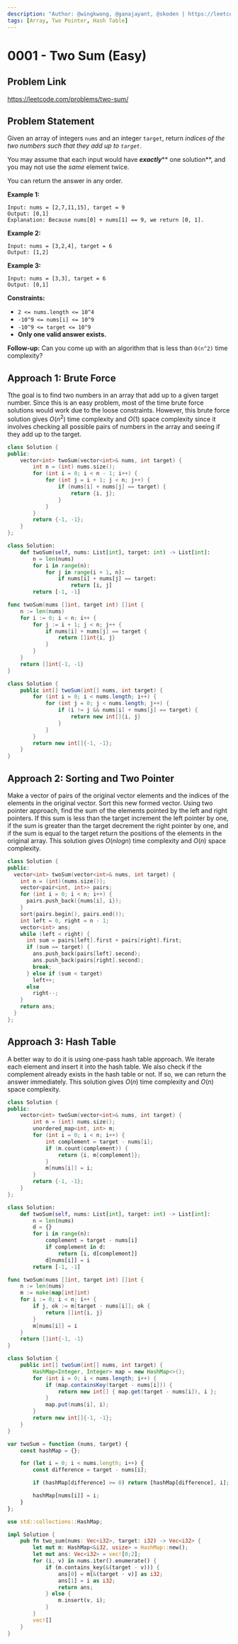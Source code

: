 ```yaml
---
description: "Author: @wingkwong, @ganajayant, @skoden | https://leetcode.com/problems/two-sum/"
tags: [Array, Two Pointer, Hash Table]
---
```


# 0001 - Two Sum (Easy)

## Problem Link

https://leetcode.com/problems/two-sum/

## Problem Statement

Given an array of integers `nums` and an integer `target`, return _indices of the two numbers such that they add up to `target`_.

You may assume that each input would have _**exactly**_** one solution**, and you may not use the _same_ element twice.

You can return the answer in any order.

**Example 1:**

```
Input: nums = [2,7,11,15], target = 9
Output: [0,1]
Explanation: Because nums[0] + nums[1] == 9, we return [0, 1].
```

**Example 2:**

```
Input: nums = [3,2,4], target = 6
Output: [1,2]
```

**Example 3:**

```
Input: nums = [3,3], target = 6
Output: [0,1]
```

**Constraints:**

-   `2 <= nums.length <= 10^4`
-   `-10^9 <= nums[i] <= 10^9`
-   `-10^9 <= target <= 10^9`
-   **Only one valid answer exists.**

**Follow-up:** Can you come up with an algorithm that is less than `O(n^2)` time complexity?

## Approach 1: Brute Force

Tthe goal is to find two numbers in an array that add up to a given target number. Since this is an easy problem, most of the time brute force solutions would work due to the loose constraints. However, this brute force solution gives $O(n^2)$ time complexity and $O(1)$ space complexity since it involves checking all possible pairs of numbers in the array and seeing if they add up to the target.

<Tabs>
<TabItem value="cpp" label="C++">
<SolutionAuthor name="@wingkwong"/>

```cpp
class Solution {
public:
    vector<int> twoSum(vector<int>& nums, int target) {
        int n = (int) nums.size();
        for (int i = 0; i < n - 1; i++) {
            for (int j = i + 1; j < n; j++) {
                if (nums[i] + nums[j] == target) {
                    return {i, j};
                }
            }
        }
        return {-1, -1};
    }
};
```

</TabItem>
<TabItem value="py" label="Python">
<SolutionAuthor name="@wingkwong"/>

```python
class Solution:
    def twoSum(self, nums: List[int], target: int) -> List[int]:
        n = len(nums)
        for i in range(n):
            for j in range(i + 1, n):
                if nums[i] + nums[j] == target:
                    return [i, j]
        return [-1, -1]
```

</TabItem>
<TabItem value="go" label="Go">
<SolutionAuthor name="@wingkwong"/>

```go
func twoSum(nums []int, target int) []int {
    n := len(nums)
    for i := 0; i < n; i++ {
        for j := i + 1; j < n; j++ {
            if nums[i] + nums[j] == target {
                return []int{i, j}
            }
        }
    }
    return []int{-1, -1}
}
```

</TabItem>
<TabItem value="java" label="Java">
<SolutionAuthor name="@ganajayant"/>

```java
class Solution {
    public int[] twoSum(int[] nums, int target) {
        for (int i = 0; i < nums.length; i++) {
            for (int j = 0; j < nums.length; j++) {
                if (i != j && nums[i] + nums[j] == target) {
                    return new int[]{i, j}
                }
            }
        }
        return new int[]{-1, -1};
    }
}
```

</TabItem>
</Tabs>

## Approach 2: Sorting and Two Pointer

Make a vector of pairs of the original vector elements and the indices of the elements in the original vector. Sort this new formed vector. Using two pointer approach, find the sum of the elements pointed by the left and right pointers. If this sum is less than the target increment the left pointer by one, if the sum is greater than the target decrement the right pointer by one, and if the sum is equal to the target return the positions of the elements in the original array. This solution gives $O(nlogn)$ time complexity and $O(n)$ space complexity.

<Tabs>
<TabItem value="cpp" label="C++">
<SolutionAuthor name="@skoden" />

```cpp
class Solution {
public:
  vector<int> twoSum(vector<int>& nums, int target) {
    int n = (int)(nums.size());
    vector<pair<int, int>> pairs;
    for (int i = 0; i < n; i++) {
      pairs.push_back({nums[i], i});
    }
    sort(pairs.begin(), pairs.end());
    int left = 0, right = n - 1;
    vector<int> ans;
    while (left < right) {
      int sum = pairs[left].first + pairs[right].first;
      if (sum == target) {
        ans.push_back(pairs[left].second);
        ans.push_back(pairs[right].second);
        break;
      } else if (sum < target)
        left++;
      else
        right--;
    }
    return ans;
  }
};
```

</TabItem>
</Tabs>

## Approach 3: Hash Table

A better way to do it is using one-pass hash table approach. We iterate each element and insert it into the hash table. We also check if the complement already exists in the hash table or not. If so, we can return the answer immediately. This solution gives $O(n)$ time complexity and $O(n)$ space complexity.

<Tabs>
<TabItem value="cpp" label="C++">
<SolutionAuthor name="@wingkwong"/>

```cpp
class Solution {
public:
    vector<int> twoSum(vector<int>& nums, int target) {
        int n = (int) nums.size();
        unordered_map<int, int> m;
        for (int i = 0; i < n; i++) {
            int complement = target - nums[i];
            if (m.count(complement)) {
                return {i, m[complement]};
            }
            m[nums[i]] = i;
        }
        return {-1, -1};
    }
};
```

</TabItem>
<TabItem value="py" label="Python">
<SolutionAuthor name="@wingkwong"/>

```py
class Solution:
    def twoSum(self, nums: List[int], target: int) -> List[int]:
        n = len(nums)
        d = {}
        for i in range(n):
            complement = target - nums[i]
            if complement in d:
                return [i, d[complement]]
            d[nums[i]] = i
        return [-1, -1]
```

</TabItem>
<TabItem value="go" label="Go">
<SolutionAuthor name="@wingkwong"/>

```go
func twoSum(nums []int, target int) []int {
    n := len(nums)
    m := make(map[int]int)
    for i := 0; i < n; i++ {
        if j, ok := m[target - nums[i]]; ok {
            return []int{i, j}
        }
        m[nums[i]] = i
    }
    return []int{-1, -1}
}
```

</TabItem>
<TabItem value="java" label="Java">
<SolutionAuthor name="@ganajayant"/>

```java
class Solution {
    public int[] twoSum(int[] nums, int target) {
        HashMap<Integer, Integer> map = new HashMap<>();
        for (int i = 0; i < nums.length; i++) {
            if (map.containsKey(target - nums[i])) {
                return new int[] { map.get(target - nums[i]), i };
            }
            map.put(nums[i], i);
        }
        return new int[]{-1, -1};
    }
}
```

</TabItem>

<TabItem value="javascript" label="JavaScript">
<SolutionAuthor name="@MithunPrabhu777"/>

```javascript
var twoSum = function (nums, target) {
    const hashMap = {};

    for (let i = 0; i < nums.length; i++) {
        const difference = target - nums[i];

        if (hashMap[difference] >= 0) return [hashMap[difference], i];

        hashMap[nums[i]] = i;
    }
};
```

</TabItem>

<TabItem value="rs" label="Rust">
<SolutionAuthor name="@wingkwong"/>

```rs
use std::collections::HashMap;

impl Solution {
    pub fn two_sum(nums: Vec<i32>, target: i32) -> Vec<i32> {
        let mut m: HashMap<&i32, usize> = HashMap::new();
        let mut ans: Vec<i32> = vec![0;2];
        for (i, v) in nums.iter().enumerate() {
            if (m.contains_key(&(target - v))) {
                ans[0] = m[&(target - v)] as i32;
                ans[1] = i as i32;
                return ans;
            } else {
                m.insert(v, i);
            }
        }
        vec![]
    }
}
```

</TabItem>
</Tabs>
